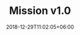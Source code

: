 ---
title: "Mission v1.0"
date: 2018-12-29T11:02:05+06:00
description: "this is meta description"
type : "docs"
---